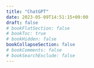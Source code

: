 ```yaml
---
title: "ChatGPT"
date: 2023-05-09T14:51:15+09:00
draft: false
# bookFlatSection: false
# bookToc: true
# bookHidden: false
bookCollapseSection: false
# bookComments: false
# bookSearchExclude: false
---
```

